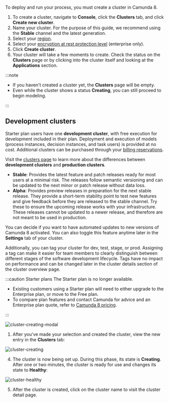 ---
---

To deploy and run your process, you must create a cluster in Camunda 8.

1. To create a cluster, navigate to **Console**, click the **Clusters** tab, and click **Create new cluster**.
1. Name your cluster. For the purpose of this guide, we recommend using the **Stable** channel and the latest generation.
1. Select your [region](/reference/regions.md).
1. Select your [encryption at rest protection level](/components/concepts/encryption-at-rest.md) (enterprise only).
1. Click **Create cluster**.
1. Your cluster will take a few moments to create. Check the status on the **Clusters** page or by clicking into the cluster itself and looking at the **Applications** section.

:::note

- If you haven't created a cluster yet, the **Clusters** page will be empty.
- Even while the cluster shows a status **Creating**, you can still proceed to begin modeling.

:::

## Development clusters

Starter plan users have one **development cluster**, with free execution for development included in their plan.
Deployment and execution of models (process instances, decision instances, and task users) is provided at no cost.
Additional clusters can be purchased through your [billing reservations](/components/console/manage-plan/update-billing-reservations.md).

Visit the [clusters page](/components/concepts/clusters.md) to learn more about the differences between **development clusters** and **production clusters**.

- **Stable**: Provides the latest feature and patch releases ready for most users at a minimal risk. The releases follow semantic versioning and can be updated to the next minor or patch release without data loss.
- **Alpha**: Provides preview releases in preparation for the next stable release. They provide a short-term stability point to test new features and give feedback before they are released to the stable channel. Try these to ensure the upcoming release works with your infrastructure. These releases cannot be updated to a newer release, and therefore are not meant to be used in production.

You can decide if you want to have automated updates to new versions of Camunda 8 activated. You can also toggle this feature anytime later in the **Settings** tab of your cluster.

Additionally, you can tag your cluster for dev, test, stage, or prod. Assigning a tag can make it easier for team members to clearly distinguish between different stages of the software development lifecycle. Tags have no impact on performance and can be changed later in the cluster details section of the cluster overview page.

:::caution Starter plans
The Starter plan is no longer available.

- Existing customers using a Starter plan will need to either upgrade to the Enterprise plan, or move to the Free plan.
- To compare plan features and contact Camunda for advice and an Enterprise plan quote, refer to [Camunda 8 pricing](https://camunda.com/pricing/?utm_source=docs.camunda.io&utm_medium=referral).

:::

![cluster-creating-modal](./img/cluster-creating-modal.png)

1. After you've made your selection and created the cluster, view the new entry in the **Clusters** tab:

![cluster-creating](./img/cluster-overview-new-cluster-creating.png)

4. The cluster is now being set up. During this phase, its state is **Creating**. After one or two minutes, the cluster is ready for use and changes its state to **Healthy**:

![cluster-healthy](./img/cluster-overview-new-cluster-healthy.png)

5. After the cluster is created, click on the cluster name to visit the cluster detail page.
